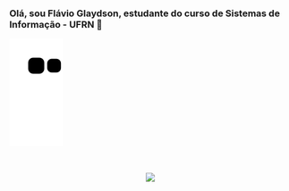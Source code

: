 ### Olá, sou Flávio Glaydson, estudante do curso de Sistemas de Informação - UFRN 👋

 ![Snake animation](https://github.com/rafaballerini/rafaballerini/blob/output/github-contribution-grid-snake.svg)
</div>
</br>
<p align="center">   <img alingn="center" src="https://profile-counter.glitch.me/Flaviogui/count.svg" /></p>
